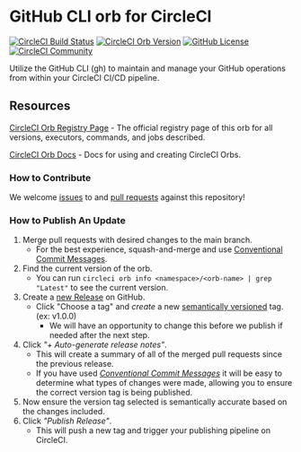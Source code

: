 # GitHub CLI orb for CircleCI

[![CircleCI Build Status](https://circleci.com/gh/CircleCI-Public/github-cli-orb.svg?style=shield "CircleCI Build Status")](https://circleci.com/gh/CircleCI-Public/github-cli-orb) [![CircleCI Orb Version](https://badges.circleci.com/orbs/circleci/github-cli.svg)](https://circleci.com/orbs/registry/orb/circleci/github-cli) [![GitHub License](https://img.shields.io/badge/license-MIT-lightgrey.svg)](https://raw.githubusercontent.com/CircleCI-Public/github-cli-orb/master/LICENSE) [![CircleCI Community](https://img.shields.io/badge/community-CircleCI%20Discuss-343434.svg)](https://discuss.circleci.com/c/ecosystem/orbs)


Utilize the GitHub CLI (gh) to maintain and manage your GitHub operations from within your CircleCI CI/CD pipeline.



## Resources

[CircleCI Orb Registry Page](https://circleci.com/developer/orbs/orb/circleci/github-cli) - The official registry page of this orb for all versions, executors, commands, and jobs described.

[CircleCI Orb Docs](https://circleci.com/docs/2.0/orb-intro/#section=configuration) - Docs for using and creating CircleCI Orbs.

### How to Contribute

We welcome [issues](https://github.com/circleci/github-cli/issues) to and [pull requests](https://github.com/circleci/github-cli/pulls) against this repository!

### How to Publish An Update
1. Merge pull requests with desired changes to the main branch.
    - For the best experience, squash-and-merge and use [Conventional Commit Messages](https://conventionalcommits.org/).
2. Find the current version of the orb.
    - You can run `circleci orb info <namespace>/<orb-name> | grep "Latest"` to see the current version.
3. Create a [new Release](https://github.com/circleci/github-cli/releases/new) on GitHub.
    - Click "Choose a tag" and _create_ a new [semantically versioned](http://semver.org/) tag. (ex: v1.0.0)
      - We will have an opportunity to change this before we publish if needed after the next step.
4.  Click _"+ Auto-generate release notes"_.
    - This will create a summary of all of the merged pull requests since the previous release.
    - If you have used _[Conventional Commit Messages](https://conventionalcommits.org/)_ it will be easy to determine what types of changes were made, allowing you to ensure the correct version tag is being published.
5. Now ensure the version tag selected is semantically accurate based on the changes included.
6. Click _"Publish Release"_.
    - This will push a new tag and trigger your publishing pipeline on CircleCI.

